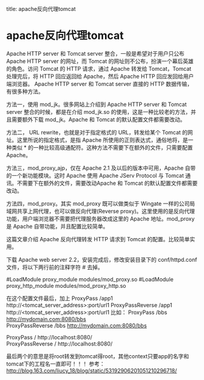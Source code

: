 title: apache反向代理tomcat 

#   apache反向代理tomcat 

Apache HTTP server 和 Tomcat server 整合，一般是希望对于用户只公布 Apache HTTP server 的网址，而 Tomcat 的网址则不公布，扮演一个幕后英雄的角色。访问 Tomcat 的 HTTP 请求，通过 Apache 转发给 Tomcat，Tomcat 处理完后，将 HTTP 回应返回给 Apache，然后 Apache  HTTP 回应发回给用户端浏览器。
Apache HTTP server 和 Tomcat server 直接的 HTTP 数据传输，有很多种方法。

方法一，使用 mod_jk。很多网站上介绍到 Apache HTTP server 和 Tomcat server 整合的时候，都是在介绍  mod_jk.so 的使用，这是一种比较老的方法，并且需要额外下载 mod_jk。Apache 和 Tomcat 的默认配置文件都需要改动。

方法二， URL rewrite，也就是对于指定格式的 URL，转发给某个 Tomcat 的网址。这里所说的指定格式，是指 Apache 所使用的正则表达式，通俗地将，是一种类似 * 的一种比较高级通配符。这种方法不需要下在额外的文件，只需要配置 Apache。

方法三，mod_proxy_ajp，仅在 Apache 2.1 及以后的版本中可用，Apache 自带的一个新功能模块。这时 Apache 使用 Apache JServ Protocol 与 Tomcat 通讯。不需要下在额外的文件，需要改动Apache 和 Tomcat 的默认配置文件都需要改动。

方法四，mod_proxy。其实 mod_proxy 既可以做类似于 Wingate 一样的公司局域网共享上网代理，也可以做反向代理(Reverse proxy)。这里使用的是反向代理功能，用户端浏览器不需要把代理服务器改成这里的 Apache 地址。mod_proxy 是 Apache 自带功能，并且配置比较简单。

这篇文章介绍 Apache 反向代理转发 HTTP 请求到 Tomcat 的配置。比较简单实用。

下载 Apache web server  2.2，安装完成后，修改安装目录下的 conf/httpd.conf 文件，将以下两行前的注释字符 # 去掉。

#LoadModule proxy_module modules/mod_proxy.so
#LoadModule proxy_http_module modules/mod_proxy_http.so

在这个配置文件最后，加上
ProxyPass /app1 http://<tomcat_server_address>:port/url1
ProxyPassReverse /app1 http://<tomcat_server_address>:port/url1
比如：
ProxyPass  /bbs http://mydomain.com:8080/bbs     
ProxyPassReverse  /bbs http://mydomain.com:8080/bbs   

ProxyPass  / http://localhost:8080/    
ProxyPassReverse / http://localhost:8080/
 

最后两个的意思是将root转发到tomcat得root，其他context只要app的名字和tomcat下的工程名一直即可！！！
参考：http://blog.163.com/liucy_18/blog/static/53192906201051210296718/